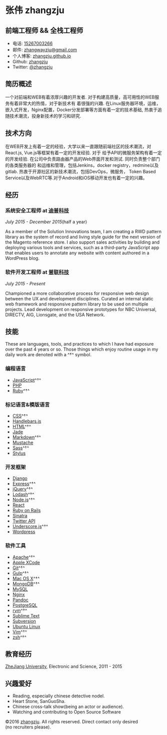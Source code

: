 

# 张伟 zhangzju

## 前端工程师  && 全栈工程师

- 电话: [15267003266](tel://610-590-4484)
- 邮件: <zhangwayzju@gmail.com>
- 个人博客: [zhangzju.github.io](http://zhangzju.github.io)
- Github: [zhangzju](http://github.com/zhangzju)
- Twitter: [\@zhangzju](http://twitter.com/zhangzju)



## 简历概述

一个对前端和WEB有着浓厚兴趣的开发者. 对于构建高质量，高可用性的WEB服务有着非常大的热情，对于新技术有
着很强的兴趣. 在Linux服务器环境，运维，嵌入式开发，Nginx配置，Docker分发部署等方面有着一定的技术基础,
热衷于追随技术潮流，投身新技术的学习和研究.

## 技术方向

在WEB开发上有着一定的经验，大学以来一直跟随前端社区的技术潮流，对React.js, Vue.js等框架有着一定的开发经验. 对于
给予API的微服务架构有着一定的开发经验. 在公司中负责路由器产品的Web界面开发和测试. 同时负责整个部门的各类服务器的
和运维和管理，包括Jenkins，docker registry，redmine以及gitlab. 热衷于开源社区的新技术潮流，包括DevOps，微服务，
Token Based Service以及WebRTC等.对于Android和iOS移动开发也有着一定的兴趣。

## 经历

### **系统安全工程师** at [迪普科技](http://www.dptechnology.net/)

*July 2015 - December 2015*(half a year)

As a member of the Solution Innovations team, I am creating a RWD pattern
library as the system of record and living style guide for the next version of
the Magento reference store. I also support sales activities by building and
deploying various tools and services, such as a third-party JavaScript app that
enables users to annotate any website with content authored in a WordPress
blog.

### **软件开发工程师** at [普联科技](http://www.tp-link.com.cn/)

*July 2015 - Present* 

Championed a more collaborative process for responsive web design between the
UX and development disciplines. Curated an internal static web framework and
responsive pattern library to be used on multiple projects. Lead development
on responsive prototypes for NBC Universal, DIRECTV, AIG, Lionsgate, and the
USA Network.


## 技能

These are languages, tools, and practices to which I have had exposure over the
past 4 years or so. Those things which enjoy routine usage in my daily work are
denoted with a ^†^ symbol.

### 编程语言

- [JavaScript](http://developer.mozilla.org/en/JavaScript)^†^
- [PHP](http://php.net)
- [Ruby](http://ruby-lang.org)^†^

### 标记语言&模版语言

- [CSS](http://www.w3.org/Style/CSS/Overview.en.html)^†^
- [Handlebars.js](http://handlebarsjs.com)
- [HTML](http://developers.whatwg.org)^†^
- [Jade](http://jade-lang.com)
- [Markdown](http://daringfireball.net/projects/markdown)^†^
- [Mustache](http://mustache.github.io)
- [Sass](http://sass-lang.com)^†^
- [Stylus](http://learnboost.github.io/stylus)

### 开发框架

- [Django](http://www.djangoproject.com)
- [Express](http://expressjs.com)^†^
- [jQuery](http://jquery.com)^†^
- [Lodash](http://lodash.com)^†^
- [Node.js](http://nodejs.org)^†^
- [React](http://facebook.github.io/react)
- [Ruby on Rails](http://rubyonrails.org)
- [Sinatra](http://sinatrarb.com)
- [Twitter API](http://dev.twitter.com)
- [Underscore.js](http://underscorejs.org)^†^
- [Wordpress](http://wordpress.org)


### 软件工具

- [Apache](http://apache.org)^†^
- [Apple XCode](http://developer.apple.com)
- [Git](http://git-scm.com)^†^
- [Gulp](http://gulpjs.com)^†^
- [Mac OS X](http://apple.com/macosx)^†^
- [MongoDB](http://mongodb.org)^†^
- [MySQL](http://mysql.com)
- [Nginx](http://wiki.nginx.org)
- [Pandoc](http://johnmacfarlane.net/pandoc)
- [PostgreSQL](http://postgresql.org)
- [rvm](http://rvm.beginrescueend.com)^†^
- [Sublime Text](http://www.sublimetext.com)
- [Subversion](http://svn.apache.org)
- [Ubuntu Linux](http://ubuntu.com)
- [Vim](http://www.vim.org)^†^
- [zsh](http://www.zsh.org)^†^



## 教育经历

[ZheJiang University](http://zju.edu.cn), Electronic and Science, 2011 - 2015



## 兴趣爱好

- Reading, especially chinese detective nodel.
- Heart Stone, SanGuoSha.
- Chinese cross-talk show(being an actor or audience).
- Watching and contributing to Open Source Software

©2016 [zhangzju](http://zhangzju.com/resume). All rights reserved. Direct contact only desired (no recruiters please).